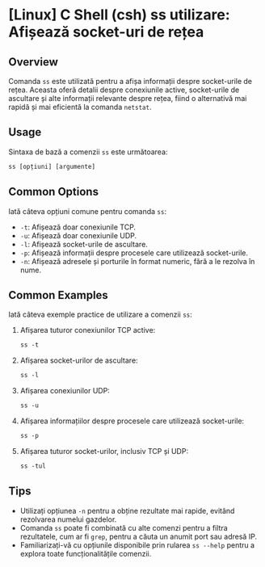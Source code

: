 # [Linux] C Shell (csh) ss utilizare: Afișează socket-uri de rețea

## Overview
Comanda `ss` este utilizată pentru a afișa informații despre socket-urile de rețea. Aceasta oferă detalii despre conexiunile active, socket-urile de ascultare și alte informații relevante despre rețea, fiind o alternativă mai rapidă și mai eficientă la comanda `netstat`.

## Usage
Sintaxa de bază a comenzii `ss` este următoarea:

```csh
ss [opțiuni] [argumente]
```

## Common Options
Iată câteva opțiuni comune pentru comanda `ss`:

- `-t`: Afișează doar conexiunile TCP.
- `-u`: Afișează doar conexiunile UDP.
- `-l`: Afișează socket-urile de ascultare.
- `-p`: Afișează informații despre procesele care utilizează socket-urile.
- `-n`: Afișează adresele și porturile în format numeric, fără a le rezolva în nume.

## Common Examples
Iată câteva exemple practice de utilizare a comenzii `ss`:

1. Afișarea tuturor conexiunilor TCP active:
   ```csh
   ss -t
   ```

2. Afișarea socket-urilor de ascultare:
   ```csh
   ss -l
   ```

3. Afișarea conexiunilor UDP:
   ```csh
   ss -u
   ```

4. Afișarea informațiilor despre procesele care utilizează socket-urile:
   ```csh
   ss -p
   ```

5. Afișarea tuturor socket-urilor, inclusiv TCP și UDP:
   ```csh
   ss -tul
   ```

## Tips
- Utilizați opțiunea `-n` pentru a obține rezultate mai rapide, evitând rezolvarea numelui gazdelor.
- Comanda `ss` poate fi combinată cu alte comenzi pentru a filtra rezultatele, cum ar fi `grep`, pentru a căuta un anumit port sau adresă IP.
- Familiarizați-vă cu opțiunile disponibile prin rularea `ss --help` pentru a explora toate funcționalitățile comenzii.